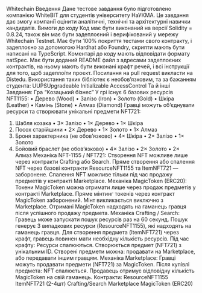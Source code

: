 Whitechain
Введення
Дане тестове завдання було підготовлено компанією WhiteBIT для студентів
університету НаУКМА. Це завдання дає змогу компанії оцінити аналітичні,
технічні та архітектурні навички кандидатів.
Вимоги до коду
Код має бути виконаний на версії Solidity = 0.8.24, також він має бути
задеплоєний і верифікований у мережу Whitechain Testnet.
Має бути 100% покриття тестами свого контракту, і задеплоєно за
допомогою Hardhat або Foundry, скрипти мають бути написані на TypeScript. 
Коментарі до коду мають відповідати формату natSpec. 
Має бути доданий README файл з адресами задеплоєних контрактів, на ньому мають бути
виконані крафт речей, і всі інструкції для того, щоб задеплоїти проєкт. 
Посилання на pull request викласти на Distedu.
Використання таких бібліотек є необов’язковим, та за
бажанням студента:
UUPSUpgradeable
Initializable
AccessControl
Та й інші
Завдання: Гра “Козацький бізнес”
У грі існує 6 базових ресурсів NFT1155:
• Дерево (Wood)
• Залізо (Iron)
• Золото (Gold)
• Шкіра (Leather)
• Камінь (Stone)
• Алмаз (Diamond)
Гравці можуть об’єднувати ресурси та створювати унікальні предмети NFT721:
1. Шабля козака
• 3× Залізо
• 1× Дерево
• 1× Шкіра
2. Посох старійшини
• 2× Дерево
• 1× Золото
• 1× Алмаз
3. Броня характерника (не обовʼязково)
• 4× Шкіра
• 2× Залізо
• 1× Золото
4. Бойовий браслет (не обовʼязково)
• 4× Залізо
• 2× Золото
• 2× Алмаз
Механіка NFT-1155 / NFT721:
Створення NFT можливе лише через контракти Crafting або Search.
Пряме створення або спалення NFT через базові контракти ResourceNFT1155 та
ItemNFT721 — заборонене.
Спалення NFT можливе тільки під час продажу предметів у контракті Marketplace.
Механіка MagicToken (ERC20):
Токени MagicToken можна отримати лише через продаж предметів у контракті
Marketplace.
Пряме мінтинг токенів через контракт MagicToken заборонений. Мінт викликається
виключно з Marketplace.
Отримані MagicToken надходять на гаманець гравця після успішного продажу
предмета.
Механіка Crafting / Search:
Гравець може запускати пошук ресурсів раз на 60 секунд.
Пошук генерує 3 випадкових ресурси (ResourceNFT1155), які надходять на
гаманець гравця.
Для створення предмета (ItemNFT721) через крафт, гравець повинен мати
необхідну кількість ресурсів.
Під час крафту:
Ресурси спалюються.
Створюється предмет (NFT721) з унікальним ID.
Створені предмети можна:
продавати на Marketplace,
або передавати іншим гравцям.
Механіка Marketplace:
Гравці можуть продавати предмети (NFT721) за MagicToken.
Після купівлі предмета:
NFT спалюється.
Продавець отримує відповідну кількість MagicToken на свій гаманець.
Контракти:
ResourceNFT1155
ItemNFT721 (2-4шт)
Crafting/Search
Marketplace
MagicToken (ERC20)
